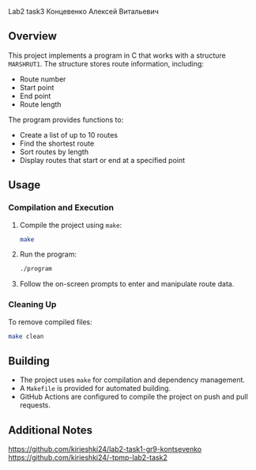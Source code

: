 Lab2 task3 Концевенко Алексей Витальевич
## Overview
This project implements a program in C that works with a structure `MARSHRUT1`. The structure stores route information, including:
- Route number
- Start point
- End point
- Route length

The program provides functions to:
- Create a list of up to 10 routes
- Find the shortest route
- Sort routes by length
- Display routes that start or end at a specified point

## Usage
### Compilation and Execution
1. Compile the project using `make`:
   ```sh
   make
   ```
2. Run the program:
   ```sh
   ./program
   ```
3. Follow the on-screen prompts to enter and manipulate route data.

### Cleaning Up
To remove compiled files:
```sh
make clean
```

## Building
- The project uses `make` for compilation and dependency management.
- A `Makefile` is provided for automated building.
- GitHub Actions are configured to compile the project on push and pull requests.

## Additional Notes
https://github.com/kirieshki24/lab2-task1-gr9-kontsevenko
https://github.com/kirieshki24/-tpmp-lab2-task2


